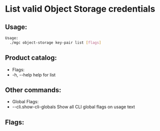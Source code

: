 # List valid Object Storage credentials

## Usage:
```bash
Usage:
  ./mgc object-storage key-pair list [flags]
```

## Product catalog:
- Flags:
- -h, --help   help for list

## Other commands:
- Global Flags:
- --cli.show-cli-globals   Show all CLI global flags on usage text

## Flags:
```bash

```

